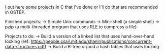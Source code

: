 I put here some projects in C that I've done or I'll do that are recommended in OSTEP.

Finished projects:
-> Simple Unix commands
-> Mini-shell (a simple shell)
-> pzip (a multi-threaded program that uses RLE to compress a file)

Projects to do:
-> Build a version of a linked list that uses hand-over-hand locking (ref: https://people.csail.mit.edu/shanir/publications/concurrent-data-structures.pdf)
-> Build a B-tree or/and a hash tables that uses locking.
